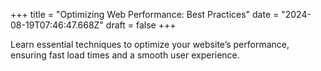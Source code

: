 +++
title = "Optimizing Web Performance: Best Practices"
date = "2024-08-19T07:46:47.668Z"
draft = false
+++

  Learn essential techniques to optimize your website’s performance, ensuring fast load times and a smooth user experience.
        